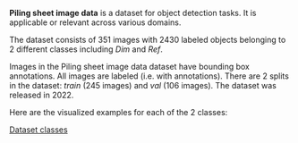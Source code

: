 **Piling sheet image data** is a dataset for object detection tasks. It is applicable or relevant across various domains.

The dataset consists of 351 images with 2430 labeled objects belonging to 2 different classes including _Dim_ and _Ref_.

Images in the Piling sheet image data dataset have bounding box annotations. All images are labeled (i.e. with annotations). There are 2 splits in the dataset: _train_ (245 images) and _val_ (106 images). The dataset was released in 2022.

Here are the visualized examples for each of the 2 classes:

[Dataset classes](https://github.com/dataset-ninja/piling-sheet-image-data/raw/main/visualizations/horizontal_grid.webm)
